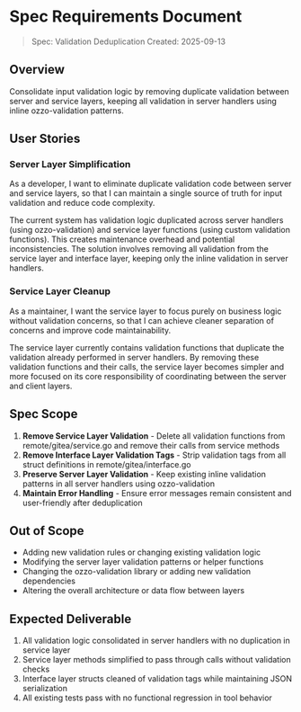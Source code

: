 # Spec Requirements Document

> Spec: Validation Deduplication
> Created: 2025-09-13

## Overview

Consolidate input validation logic by removing duplicate validation between server and service layers, keeping all validation in server handlers using inline ozzo-validation patterns.

## User Stories

### Server Layer Simplification

As a developer, I want to eliminate duplicate validation code between server and service layers, so that I can maintain a single source of truth for input validation and reduce code complexity.

The current system has validation logic duplicated across server handlers (using ozzo-validation) and service layer functions (using custom validation functions). This creates maintenance overhead and potential inconsistencies. The solution involves removing all validation from the service layer and interface layer, keeping only the inline validation in server handlers.

### Service Layer Cleanup

As a maintainer, I want the service layer to focus purely on business logic without validation concerns, so that I can achieve cleaner separation of concerns and improve code maintainability.

The service layer currently contains validation functions that duplicate the validation already performed in server handlers. By removing these validation functions and their calls, the service layer becomes simpler and more focused on its core responsibility of coordinating between the server and client layers.

## Spec Scope

1. **Remove Service Layer Validation** - Delete all validation functions from remote/gitea/service.go and remove their calls from service methods
2. **Remove Interface Layer Validation Tags** - Strip validation tags from all struct definitions in remote/gitea/interface.go
3. **Preserve Server Layer Validation** - Keep existing inline validation patterns in all server handlers using ozzo-validation
4. **Maintain Error Handling** - Ensure error messages remain consistent and user-friendly after deduplication

## Out of Scope

- Adding new validation rules or changing existing validation logic
- Modifying the server layer validation patterns or helper functions
- Changing the ozzo-validation library or adding new validation dependencies
- Altering the overall architecture or data flow between layers

## Expected Deliverable

1. All validation logic consolidated in server handlers with no duplication in service layer
2. Service layer methods simplified to pass through calls without validation checks
3. Interface layer structs cleaned of validation tags while maintaining JSON serialization
4. All existing tests pass with no functional regression in tool behavior